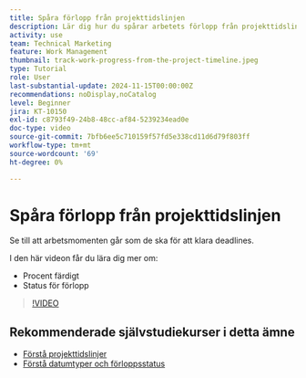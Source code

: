 ```yaml
---
title: Spåra förlopp från projekttidslinjen
description: Lär dig hur du spårar arbetets förlopp från projekttidslinjen genom att använda procent färdigt och förloppsstatus.
activity: use
team: Technical Marketing
feature: Work Management
thumbnail: track-work-progress-from-the-project-timeline.jpeg
type: Tutorial
role: User
last-substantial-update: 2024-11-15T00:00:00Z
recommendations: noDisplay,noCatalog
level: Beginner
jira: KT-10150
exl-id: c8793f49-24b8-48cc-af84-5239234ead0e
doc-type: video
source-git-commit: 7bfb6ee5c710159f57fd5e338cd11d6d79f803ff
workflow-type: tm+mt
source-wordcount: '69'
ht-degree: 0%

---
```


# Spåra förlopp från projekttidslinjen

Se till att arbetsmomenten går som de ska för att klara deadlines.

I den här videon får du lära dig mer om:

* Procent färdigt
* Status för förlopp

>[!VIDEO](https://video.tv.adobe.com/v/3438208/?quality=12&learn=on)


## Rekommenderade självstudiekurser i detta ämne

* [Förstå projekttidslinjer](/help/manage-work/project-timelines/understand-project-timelines.md)
* [Förstå datumtyper och förloppsstatus](/help/manage-work/project-timelines/understand-task-dates-and-progress-status.md)

